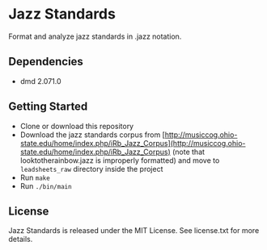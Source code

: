 # Jazz Standards

Format and analyze jazz standards in .jazz notation.

## Dependencies

* dmd 2.071.0

## Getting Started

* Clone or download this repository
* Download the jazz standards corpus from [http://musiccog.ohio-state.edu/home/index.php/iRb_Jazz_Corpus](http://musiccog.ohio-state.edu/home/index.php/iRb_Jazz_Corpus) (note that looktotherainbow.jazz is improperly formatted) and move to `leadsheets_raw` directory inside the project
* Run `make`
* Run `./bin/main`

## License

Jazz Standards is released under the MIT License. See license.txt for more details.
